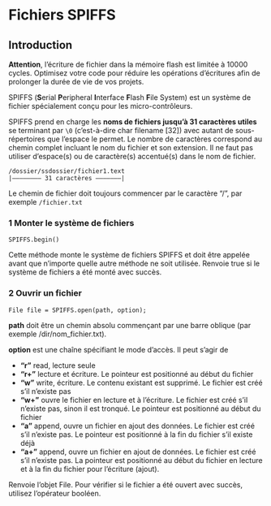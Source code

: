 ﻿# Fichiers SPIFFS

## Introduction
**Attention**, l’écriture de fichier dans la mémoire flash est limitée à 10000 cycles. Optimisez votre code pour réduire les opérations d’écritures afin de prolonger la durée de vie de vos projets.

SPIFFS (**S**erial **P**eripheral **I**nterface **F**lash **F**ile System) est un système de fichier spécialement conçu pour les micro-contrôleurs.

SPIFFS prend en charge les **noms de fichiers jusqu’à 31 caractères utiles** se terminant par `\0` (c’est-à-dire char filename [32]) avec autant de sous-répertoires que l’espace le permet.
Le nombre de caractères correspond au chemin complet incluant le nom du fichier et son extension.
Il ne faut pas utiliser d’espace(s) ou de caractère(s) accentué(s) dans le nom de fichier.

    /dossier/ssdossier/fichier1.text  
    |———————— 31 caractères ———————|

Le chemin de fichier doit toujours commencer par le caractère “/”, par exemple `/fichier.txt`
### 1 Monter le système de fichiers
    SPIFFS.begin()

Cette méthode monte le système de fichiers SPIFFS et doit être appelée avant que n’importe quelle autre méthode  ne soit utilisée. Renvoie true si le système de fichiers a été monté avec succès.

### 2 Ouvrir un fichier
    File file = SPIFFS.open(path, option);


**path** doit être un chemin absolu commençant par une barre oblique (par exemple /dir/nom_fichier.txt).

**option** est une chaîne spécifiant le mode d’accès. Il peut s’agir de

-   **“r”** read, lecture seule
-   **“r+”** lecture et écriture. Le pointeur est positionné au début du fichier
-   **“w”** write, écriture. Le contenu existant est supprimé. Le fichier est créé s’il n’existe pas
-   **“w+”** ouvre le fichier en lecture et à l’écriture. Le fichier est créé s’il n’existe pas, sinon il est tronqué. Le pointeur est positionné au début du fichier
-   **“a”** append, ouvre un fichier en ajout des données. Le fichier est créé s’il n’existe pas. Le pointeur est positionné à la fin du fichier s’il existe déjà
-   **“a+”** append, ouvre un fichier en ajout de données. Le fichier est créé s’il n’existe pas. La pointeur est positionné au début du fichier en lecture et à la fin du fichier pour l’écriture (ajout).

Renvoie l’objet File. Pour vérifier si le fichier a été ouvert avec succès, utilisez l’opérateur booléen.    

